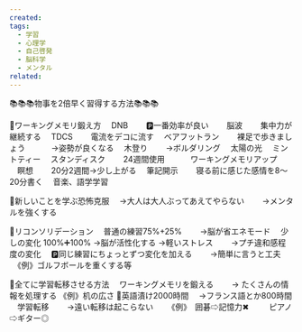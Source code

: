 ```yaml
---
created: 
tags:
  - 学習
  - 心理学
  - 自己啓発
  - 脳科学
  - メンタル
related:
---
```


📚📚📚物事を2倍早く習得する方法📚📚📚

🔷ワーキングメモリ鍛え方
　DNB
　　🅿️一番効率が良い
　　脳波
　　集中力が継続する
　TDCS
　　電流をデコに流す
　ベアフットラン
　　裸足で歩きましょう
　　　→姿勢が良くなる
　木登り
　　→ボルダリング
　太陽の光
　ミントティー
　スタンディスク
　　24週間使用
　　　ワーキングメモリアップ
　瞑想
　　20分2週間→少し上がる
　筆記開示
　　寝る前に感じた感情を8〜20分書く
　音楽、語学学習

🔷新しいことを学ぶ恐怖克服
　→大人は大人ぶってあえてやらない
　　→メンタルを強くする

🔷リコンソリデーション
　普通の練習75%+25% 
　　→脳が省エネモード
　少しの変化 100%➕100%
	→脳が活性化する
	→軽いストレス
　　→プチ違和感程度の変化
　🅿️同じ練習にちょっとずつ変化を加える
　　→簡単に言うと工夫
　《例》ゴルフボールを重くする等

🔷全てに学習転移させる方法
　ワーキングメモリを鍛える
　　→ たくさんの情報を処理する
	《例》机の広さ
🔷英語漬け2000時間
　→フランス語とか800時間
　学習転移
　　→遠い転移は起こらない
　　《例》　囲碁⇨記憶力✖︎
		　　  ピアノ⇨ギター◎
